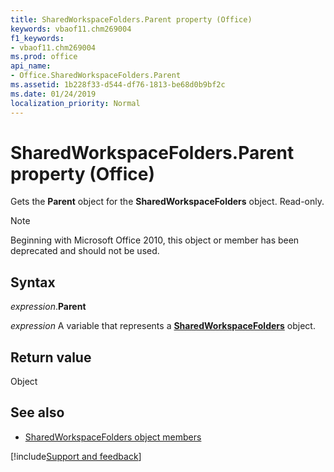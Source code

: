 ```yaml
---
title: SharedWorkspaceFolders.Parent property (Office)
keywords: vbaof11.chm269004
f1_keywords:
- vbaof11.chm269004
ms.prod: office
api_name:
- Office.SharedWorkspaceFolders.Parent
ms.assetid: 1b228f33-d544-df76-1813-be68d0b9bf2c
ms.date: 01/24/2019
localization_priority: Normal
---
```



# SharedWorkspaceFolders.Parent property (Office)

Gets the **Parent** object for the **SharedWorkspaceFolders** object. Read-only.

> [!NOTE] 
> Beginning with Microsoft Office 2010, this object or member has been deprecated and should not be used.


## Syntax

_expression_.**Parent**

_expression_ A variable that represents a **[SharedWorkspaceFolders](Office.SharedWorkspaceFolders.md)** object.


## Return value

Object


## See also

- [SharedWorkspaceFolders object members](overview/Library-Reference/sharedworkspacefolders-members-office.md)



[!include[Support and feedback](~/includes/feedback-boilerplate.md)]